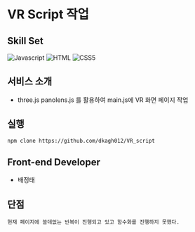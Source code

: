 # VR Script 작업


## Skill Set
![Javascript](https://img.shields.io/badge/Javascript-F0DB4F?style=for-the-badge&labelColor=black&logo=javascript&logoColor=F0DB4F)
![HTML](https://img.shields.io/badge/HTML5-E34F26?style=for-the-badge&logo=html5&logoColor=white)
![CSS5](https://img.shields.io/badge/CSS5-1572B6?style=for-the-badge&logo=css3&logoColor=white)

## 서비스 소개
- three.js panolens.js 를 활용하여 main.js에 VR 화면 페이지 작업


## 실행
```
npm clone https://github.com/dkagh012/VR_script
```

## Front-end Developer
- 배정태


## 단점
```
현재 페이지에 쓸데없는 반복이 진행되고 있고 함수화를 진행하지 못했다.
```
